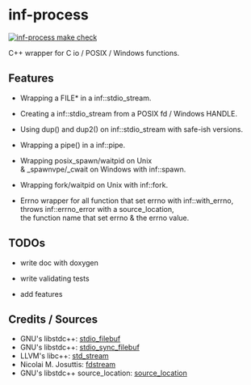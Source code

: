 # inf-process

[![inf-process make check](https://github.com/VokunGahrotLaas/inf-process/actions/workflows/check.yml/badge.svg?branch=master)](https://github.com/VokunGahrotLaas/inf-process/actions/workflows/check.yml?query=branch%3Amaster)

C++ wrapper for C io / POSIX / Windows functions.

## Features

* Wrapping a FILE* in a inf::stdio_stream.

* Creating a inf::stdio_stream from a POSIX fd / Windows HANDLE.

* Using dup() and dup2() on inf::stdio_stream with safe-ish versions.

* Wrapping a pipe() in a inf::pipe.

* Wrapping posix_spawn/waitpid on Unix \
    & _spawnvpe/_cwait on Windows with inf::spawn.

* Wrapping fork/waitpid on Unix with inf::fork.

* Errno wrapper for all function that set errno with inf::with_errno, \
    throws inf::errno_error with a source_location, \
    the function name that set errno & the errno value.

## TODOs

* write doc with doxygen

* write validating tests

* add features

## Credits / Sources

* GNU's libstdc++: [stdio_filebuf](https://gcc.gnu.org/onlinedocs/gcc-13.1.0/libstdc++/api/a12263.html)
* GNU's libstdc++: [stdio_sync_filebuf](https://gcc.gnu.org/onlinedocs/gcc-13.1.0/libstdc++/api/a12267.html)
* LLVM's libc++: [std_stream](https://github.com/llvm/llvm-project/blob/main/libcxx/src/std_stream.h)
* Nicolai M. Josuttis: [fdstream](http://www.josuttis.com/cppcode/fdstream.html)
* GNU's libstdc++ source_location: [source_location](https://github.com/gcc-mirror/gcc/blob/1f973c295b699011acd7d5fcb04bd2bf887da16d/libstdc%2B%2B-v3/include/experimental/source_location)
